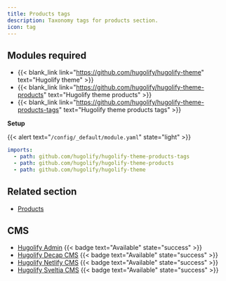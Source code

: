 ```yaml
---
title: Products tags
description: Taxonomy tags for products section.
icon: tag
---
```


## Modules required

- {{< blank_link link="https://github.com/hugolify/hugolify-theme" text="Hugolify theme" >}}
- {{< blank_link link="https://github.com/hugolify/hugolify-theme-products" text="Hugolify theme products" >}}
- {{< blank_link link="https://github.com/hugolify/hugolify-theme-products-tags" text="Hugolify theme products tags" >}}

**Setup**

{{< alert text="`/config/_default/module.yaml`" state="light" >}}

```yml
imports:
  - path: github.com/hugolify/hugolify-theme-products-tags
  - path: github.com/hugolify/hugolify-theme-products
  - path: github.com/hugolify/hugolify-theme
```

## Related section

- [Products](/docs/sections/products/)

## CMS

- [Hugolify Admin](/docs/cms/admin/) {{< badge text="Available" state="success" >}}
- [Hugolify Decap CMS](/docs/cms/decap-cms/) {{< badge text="Available" state="success" >}}
- [Hugolify Netlify CMS](/docs/cms/netlify-cms/) {{< badge text="Available" state="success" >}}
- [Hugolify Sveltia CMS](/docs/cms/sveltia-cms/) {{< badge text="Available" state="success" >}}
